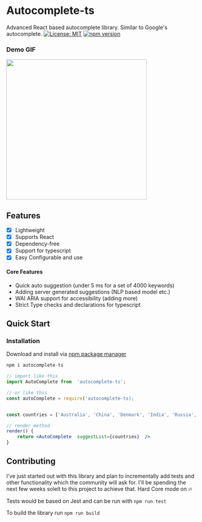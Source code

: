 # Autocomplete-ts
Advanced React based autocomplete library. Similar to Google's autocomplete.
[![License: MIT](https://img.shields.io/github/license/shra1dhar/autocomplete-ts?color=blue)](https://img.shields.io/github/license/shra1dhar/autocomplete-ts) [![npm version](https://badge.fury.io/js/autocomplete-ts.svg)](https://badge.fury.io/js/autocomplete-ts)

### Demo GIF
<img src="https://github.com/shra1dhar/autocomplete-ts/blob/master/asset/demo.gif?raw=true" width="370" alt=""/>

## Features
 - [x] Lightweight
 - [x] Supports React
 - [x] Dependency-free
 - [x] Support for typescript
 - [x] Easy Configurable and use

#### Core Features
 - Quick auto suggestion (under 5 ms for a set of 4000 keywords)
 - Adding server generated suggestions (NLP based model etc.)
 - WAI ARIA support for accessibility (adding more)
 - Strict Type checks and declarations for typescript


## Quick Start

### Installation
Download and install via [npm package manager](https://www.npmjs.com/package/autocomplete-ts)
```js
npm i autocomplete-ts
```
```jsx
// import like this
import AutoComplete from  'autocomplete-ts';

// or like this
const autoComplete = require('autocomplete-ts);
```

```jsx

const countries = ['Australia', 'China', 'Denmark', 'India', 'Russia', 'South Africa', 'USA'];

// render method
render() {
	return <AutoComplete  suggestList={countries}  />
}
```

## Contributing

I've just started out with this library and plan to incrementally add tests and other functionality which the community will ask for. I'll be spending the next few weeks solelt to this project to achieve that. Hard Core mode on :fire:

Tests would be based on Jest and can be run with `npm run test`

To build the library run `npm run build`
